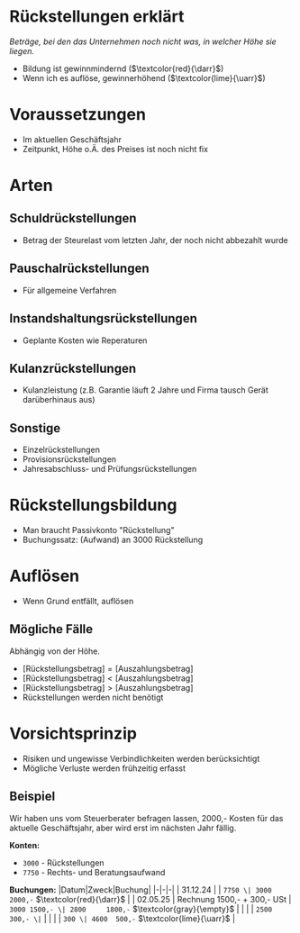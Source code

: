 # Rückstellungen erklärt
*Beträge, bei den das Unternehmen noch nicht was, in welcher Höhe sie liegen.*

- Bildung ist gewinnmindernd ($\textcolor{red}{\darr}$)
- Wenn ich es auflöse, gewinnerhöhend ($\textcolor{lime}{\uarr}$)

# Voraussetzungen
- Im aktuellen Geschäftsjahr
- Zeitpunkt, Höhe o.Ä. des Preises ist noch nicht fix

# Arten
## Schuldrückstellungen
- Betrag der Steurelast vom letzten Jahr, der noch nicht abbezahlt wurde

## Pauschalrückstellungen
- Für allgemeine Verfahren

## Instandshaltungsrückstellungen
- Geplante Kosten wie Reperaturen

## Kulanzrückstellungen
- Kulanzleistung (z.B. Garantie läuft 2 Jahre und Firma tausch Gerät darüberhinaus aus)

## Sonstige
- Einzelrückstellungen
- Provisionsrückstellungen
- Jahresabschluss- und Prüfungsrückstellungen

# Rückstellungsbildung
- Man braucht Passivkonto "Rückstellung"
- Buchungssatz: (Aufwand) an 3000 Rückstellung

# Auflösen
- Wenn Grund entfällt, auflösen
## Mögliche Fälle
Abhängig von der Höhe.

- $\text{[Rückstellungsbetrag]}=\text{[Auszahlungsbetrag]}$
- $\text{[Rückstellungsbetrag]}<\text{[Auszahlungsbetrag]}$
- $\text{[Rückstellungsbetrag]}>\text{[Auszahlungsbetrag]}$
- Rückstellungen werden nicht benötigt

# Vorsichtsprinzip
- Risiken und ungewisse Verbindlichkeiten werden berücksichtigt
- Mögliche Verluste werden frühzeitig erfasst

## Beispiel
Wir haben uns vom Steuerberater befragen lassen, 2000,- Kosten für das aktuelle Geschäftsjahr, aber wird erst im nächsten Jahr fällig.

**Konten:**
- `3000` - Rückstellungen
- `7750` - Rechts- und Beratungsaufwand

**Buchungen:**
|Datum|Zweck|Buchung|
|-|-|-|
| 31.12.24 | | `7750 \| 3000    2000,-` $\textcolor{red}{\darr}$ |
| 02.05.25 | Rechnung 1500,- + 300,- USt | `3000 1500,- \| 2800     1800,-` $\textcolor{gray}{​\empty}$ |
| | |  `2500 ​ 300,- \|` |
| | | `300 \| 4600 ​​ 500,-` $\textcolor{lime}{\uarr}$ |
